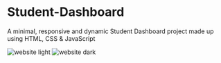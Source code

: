 # Student-Dashboard
A minimal, responsive and dynamic Student Dashboard  project made up using HTML, CSS &amp; JavaScript 

![website light](https://user-images.githubusercontent.com/63731449/205611604-cd67d898-1ffc-4f3d-9331-1a4bd5962f9c.png)
![website dark](https://user-images.githubusercontent.com/63731449/205611612-d6055d3a-0d03-4485-9b7b-28a5137e86f6.png)
